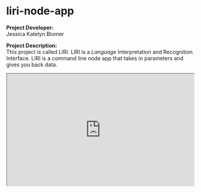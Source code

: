 # liri-node-app

<strong>Project Developer:</strong> <br/>Jessica Katelyn Blomer

<strong>Project Description:</strong> <br/>This project is called LIRI.  LIRI is a _Language_ Interpretation and Recognition Interface. LIRI is a command line node app that takes in parameters and gives you back data.<br/>



<iframe src="https://drive.google.com/file/d/1jkXwW0UjCWEvGrdUM6QbDcIjX3-IHaGN/view?usp=sharing" width="500" height="300" ></iframe>

